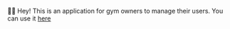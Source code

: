 <p>👋🏻 Hey! This is an application for gym owners to manage their users. You can use it <a href="https://gym-connect-7d552.web.app/start">here</a></p>
